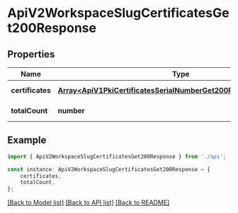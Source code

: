 # ApiV2WorkspaceSlugCertificatesGet200Response


## Properties

Name | Type | Description | Notes
------------ | ------------- | ------------- | -------------
**certificates** | [**Array&lt;ApiV1PkiCertificatesSerialNumberGet200ResponseCertificate&gt;**](ApiV1PkiCertificatesSerialNumberGet200ResponseCertificate.md) |  | [default to undefined]
**totalCount** | **number** |  | [default to undefined]

## Example

```typescript
import { ApiV2WorkspaceSlugCertificatesGet200Response } from './api';

const instance: ApiV2WorkspaceSlugCertificatesGet200Response = {
    certificates,
    totalCount,
};
```

[[Back to Model list]](../README.md#documentation-for-models) [[Back to API list]](../README.md#documentation-for-api-endpoints) [[Back to README]](../README.md)
